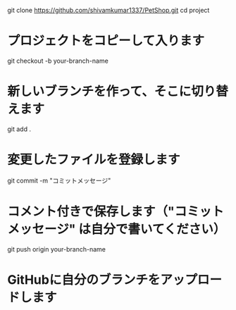 git clone https://github.com/shivamkumar1337/PetShop.git
cd project
# プロジェクトをコピーして入ります

git checkout -b your-branch-name
# 新しいブランチを作って、そこに切り替えます

git add .
# 変更したファイルを登録します

git commit -m "コミットメッセージ"
# コメント付きで保存します（"コミットメッセージ" は自分で書いてください）

git push origin your-branch-name
# GitHubに自分のブランチをアップロードします